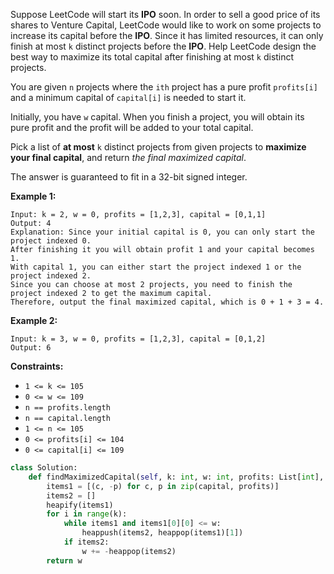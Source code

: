 Suppose LeetCode will start its  **IPO**  soon. In order to sell a good price of its shares to Venture Capital, LeetCode
would like to work on some projects to increase its capital before the  **IPO**. Since it has limited resources, it can
only finish at most  `k`  distinct projects before the  **IPO**. Help LeetCode design the best way to maximize its total
capital after finishing at most  `k`  distinct projects.

You are given  `n`  projects where the  `ith`  project has a pure profit  `profits[i]`  and a minimum capital
of  `capital[i]`  is needed to start it.

Initially, you have  `w`  capital. When you finish a project, you will obtain its pure profit and the profit will be
added to your total capital.

Pick a list of  **at most**  `k`  distinct projects from given projects to  **maximize your final capital**, and return
_the final maximized capital_.

The answer is guaranteed to fit in a 32-bit signed integer.

**Example 1:**

```
Input: k = 2, w = 0, profits = [1,2,3], capital = [0,1,1]
Output: 4
Explanation: Since your initial capital is 0, you can only start the project indexed 0.
After finishing it you will obtain profit 1 and your capital becomes 1.
With capital 1, you can either start the project indexed 1 or the project indexed 2.
Since you can choose at most 2 projects, you need to finish the project indexed 2 to get the maximum capital.
Therefore, output the final maximized capital, which is 0 + 1 + 3 = 4.
```

**Example 2:**

```
Input: k = 3, w = 0, profits = [1,2,3], capital = [0,1,2]
Output: 6
```

**Constraints:**

- `1 <= k <= 105`
- `0 <= w <= 109`
- `n == profits.length`
- `n == capital.length`
- `1 <= n <= 105`
- `0 <= profits[i] <= 104`
- `0 <= capital[i] <= 109`

```python
class Solution:
    def findMaximizedCapital(self, k: int, w: int, profits: List[int], capital: List[int]) -> int:
        items1 = [(c, -p) for c, p in zip(capital, profits)]
        items2 = []
        heapify(items1)
        for i in range(k):
            while items1 and items1[0][0] <= w:
                heappush(items2, heappop(items1)[1])
            if items2:
                w += -heappop(items2)
        return w
```